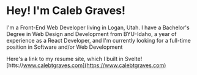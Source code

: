 # Hey! I'm Caleb Graves!

I'm a Front-End Web Developer living in Logan, Utah. I have a Bachelor's Degree in Web Design and Development from BYU-Idaho, a year of experience as a React Developer, and I'm currently looking for a full-time position in Software and/or Web Development

Here's a link to my resume site, which I built in Svelte!
[htts://www.calebtgraves.com](https://www.calebtgraves.com)
